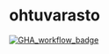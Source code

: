 # ohtuvarasto

[![GHA_workflow_badge](https://github.com/mluukkai/ohtuvarasto/workflows/CI/badge.svg)](https://github.com/pietarni/ohtuvarasto/actions)
